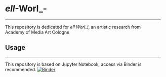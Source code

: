 # _ell_-Worl_-
-----
This repository is dedicated for *_ell_ Worl_!*, an artistic research from Academy of Media Art Cologne.


## Usage
_____
This repository is based on Jupyter Notebook, access via Binder is recommended.
[![Binder](https://mybinder.org/badge_logo.svg)](https://mybinder.org/v2/gh/experimental-informatics/_ell_-Worl_-/HEAD)
